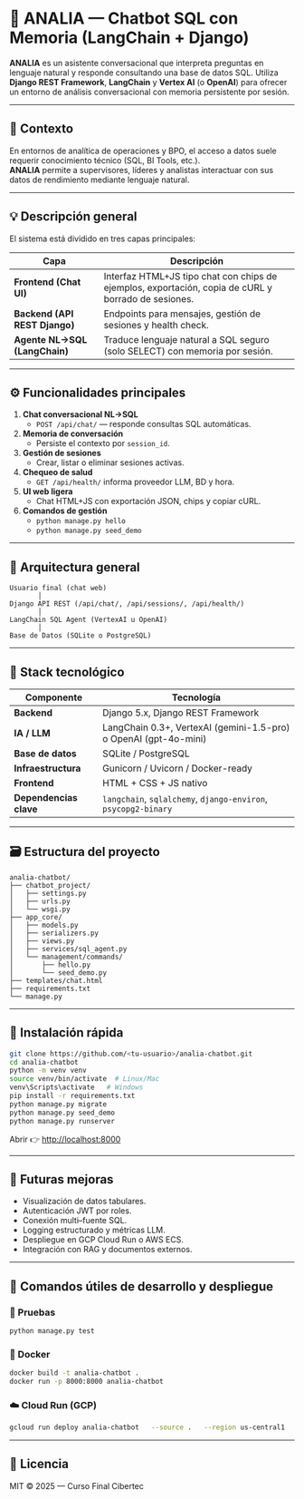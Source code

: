 # 🤖 ANALIA — Chatbot SQL con Memoria (LangChain + Django)

**ANALIA** es un asistente conversacional que interpreta preguntas en lenguaje natural y responde consultando una base de datos SQL. 
Utiliza **Django REST Framework**, **LangChain** y **Vertex AI** (o **OpenAI**) para ofrecer un entorno de análisis conversacional con memoria persistente por sesión.

---

## 🧭 Contexto
En entornos de analítica de operaciones y BPO, el acceso a datos suele requerir conocimiento técnico (SQL, BI Tools, etc.).  
**ANALIA** permite a supervisores, líderes y analistas interactuar con sus datos de rendimiento mediante lenguaje natural.

---

## 💡 Descripción general
El sistema está dividido en tres capas principales:

| Capa | Descripción |
|------|--------------|
| **Frontend (Chat UI)** | Interfaz HTML+JS tipo chat con chips de ejemplos, exportación, copia de cURL y borrado de sesiones. |
| **Backend (API REST Django)** | Endpoints para mensajes, gestión de sesiones y health check. |
| **Agente NL→SQL (LangChain)** | Traduce lenguaje natural a SQL seguro (solo SELECT) con memoria por sesión. |

---

## ⚙️ Funcionalidades principales
1. **Chat conversacional NL→SQL**
   - `POST /api/chat/` — responde consultas SQL automáticas.
2. **Memoria de conversación**
   - Persiste el contexto por `session_id`.
3. **Gestión de sesiones**
   - Crear, listar o eliminar sesiones activas.
4. **Chequeo de salud**
   - `GET /api/health/` informa proveedor LLM, BD y hora.
5. **UI web ligera**
   - Chat HTML+JS con exportación JSON, chips y copiar cURL.
6. **Comandos de gestión**
   - `python manage.py hello`
   - `python manage.py seed_demo`

---

## 🧩 Arquitectura general
```
Usuario final (chat web)
       │
Django API REST (/api/chat/, /api/sessions/, /api/health/)
       │
LangChain SQL Agent (VertexAI u OpenAI)
       │
Base de Datos (SQLite o PostgreSQL)
```

---

## 🧱 Stack tecnológico
| Componente | Tecnología |
|-------------|-------------|
| **Backend** | Django 5.x, Django REST Framework |
| **IA / LLM** | LangChain 0.3+, VertexAI (gemini-1.5-pro) o OpenAI (gpt-4o-mini) |
| **Base de datos** | SQLite / PostgreSQL |
| **Infraestructura** | Gunicorn / Uvicorn / Docker-ready |
| **Frontend** | HTML + CSS + JS nativo |
| **Dependencias clave** | `langchain`, `sqlalchemy`, `django-environ`, `psycopg2-binary` |

---

## 🗃️ Estructura del proyecto
```
analia-chatbot/
├── chatbot_project/
│   ├── settings.py
│   ├── urls.py
│   └── wsgi.py
├── app_core/
│   ├── models.py
│   ├── serializers.py
│   ├── views.py
│   ├── services/sql_agent.py
│   └── management/commands/
│       ├── hello.py
│       └── seed_demo.py
├── templates/chat.html
├── requirements.txt
└── manage.py
```

---

## 🚀 Instalación rápida
```bash
git clone https://github.com/<tu-usuario>/analia-chatbot.git
cd analia-chatbot
python -m venv venv
source venv/bin/activate  # Linux/Mac
venv\Scripts\activate   # Windows
pip install -r requirements.txt
python manage.py migrate
python manage.py seed_demo
python manage.py runserver
```

Abrir 👉 [http://localhost:8000](http://localhost:8000)

---

## 🧠 Futuras mejoras
- Visualización de datos tabulares.
- Autenticación JWT por roles.
- Conexión multi–fuente SQL.
- Logging estructurado y métricas LLM.
- Despliegue en GCP Cloud Run o AWS ECS.
- Integración con RAG y documentos externos.

---

## 🧰 Comandos útiles de desarrollo y despliegue

### 🧪 Pruebas
```bash
python manage.py test
```

### 🐳 Docker
```bash
docker build -t analia-chatbot .
docker run -p 8000:8000 analia-chatbot
```

### ☁️ Cloud Run (GCP)
```bash
gcloud run deploy analia-chatbot   --source .   --region us-central1   --platform managed   --allow-unauthenticated
```

---

## 🧾 Licencia
MIT © 2025 — Curso Final Cibertec
